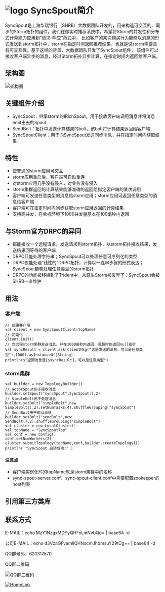 # ![logo](http://10.128.166.44/gabry/SyncSpoutOpen/raw/master/doc/images/%E4%B8%8A%E6%B5%B7%E5%8D%8E%E7%91%9E%E9%93%B6%E8%A1%8C.png)  SyncSpout简介

SyncSpout是上海华瑞银行（SHRB）大数据团队开发的，用来构造可交互的、同步的Storm拓扑的组件。我们在做实时推荐系统中，希望将Storm的并发性和分布式计算能力应用到“请求-响应”范式中，
比如客户的某次购买行为能够以消息的形式发送到storm拓扑中，storm在指定时间返回推荐结果，也就是说storm需要具有可交互性。基于这样的背景，大数据团队开发了SyncSpout组件，
该组件可以接收客户端异步的消息，经过Storm拓扑异步计算，在指定时间内返回给客户端。
## 架构图
![架构图](http://10.128.166.44/gabry/SyncSpoutOpen/raw/master/doc/images/SyncSpout.jpg)
## 关键组件介绍
* SyncSpout：继承storm的IRichSpout，用于接收客户端调用消息并将消息emit出去的Spout
* SendBolt：拓扑中发送计算结果的bolt，该bolt将计算结果返回给客户端
* SyncSpoutClient：用于向SyncSpout发送同步消息，并在指定时间内获取结果

## 特性
* 使普通的storm应用可交互
* storm应用重启后，客户端可自动重连
* 对storm应用几乎没有侵入，对业务没有侵入
* storm集群返回的计算结果能够准确的返回给指定客户端的某次调用
* 客户端可发送任意类型的消息给storm应用；storm应用可返回任意类型的消息给客户端
* 客户端可在指定时间内同步获取storm应用返回的计算结果
* 支持高并发，在单机环境下1000并发量基本在100毫秒内返回

## 与Storm官方DRPC的异同
* 都能接收一个远程请求，发送请求到storm拓扑，从storm拓扑接收结果，发送结果回等待的客户端
* DRPC只能处理字符串；SyncSpout可以处理任意可序列化的类型
* DRPC仅能处理“线性的”DRPC拓扑，计算以一连串步骤的形式表达；SyncSpout能够处理任意类型的storm拓扑
* DRPC的功能被移植到了Trident中，从原生Storm被废弃了；SyncSpout会被SHRB一直维护

## 用法

### 客户端

    // 创建客户端
    val client = new SyncSpoutClient(topName)
    // 初始化
    client.init()
    // 向远程storm集群发送消息，并在1000毫秒内返回，若超时则返回null指针
    val syncResult = client.ask(ClientMsg("这是发送的消息，可以是任意类型"),1000).asInstanceOf[String]
    println(s"返回消息是[$syncResult]，可以是任意类型")

### storm集群
    val builder = new TopologyBuilder()
    // ActorSpout用于接收消息
    builder.setSpout("syncSpout",SyncSpout(),2)
    // SimpleBolt用于处理消息
    builder.setBolt("simpleBolt",new SimpleBolt(),2).setNumTasks(4).shuffleGrouping("syncSpout")
    // SendBolt用于返回消息
    builder.setBolt("sendBolt",new SendBolt(),2).shuffleGrouping("simpleBolt")
    val cluster = new LocalCluster()
    val topName = "SyncSpoutTop"
    val conf = new Config()
    conf.setNumWorkers(2)
    cluster.submitTopology(topName,conf,builder.createTopology())
    println( "SyncSpout 启动成功!" )

#### 注意点
* 客户端实例化时的topName就是storm集群中的名称
* sync-spout-server.conf、sync-spout-client.conf中需要配置zookeeper的host列表

## 引用第三方类库

## 联系方式
E-MAIL：echo MzY1NzgxMDYyQHFxLmNvbQo= | base64 -d

公司E-MAIL：echo d3VzaGFvamllQHNocmJhbmsuY29tCg== | base64 -d

QQ群号码：620317570

QQ群二维码

![QQ群二维码](https://github.com/shrbank/SyncSpout/blob/master/doc/images/qqGroup.png?raw=true)

[![HomeLink](http://ec2-35-160-184-183.us-west-2.compute.amazonaws.com:8080/beacon/gabry/shrbank/github/syncSpout?pixel)](https://github.com/shrbank/SyncSpout)
